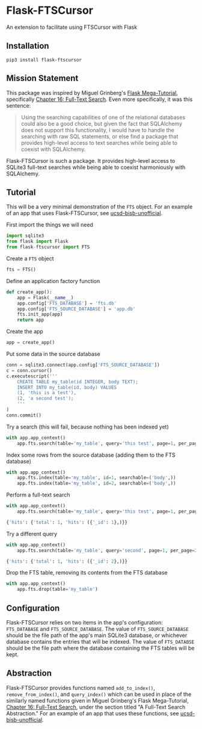 # Flask-FTSCursor
An extension to facilitate using FTSCursor with Flask

## Installation
`pip3 install flask-ftscursor`

## Mission Statement

This package was inspired by Miguel Grinberg's
[Flask Mega-Tutorial](https://blog.miguelgrinberg.com/post/the-flask-mega-tutorial-part-i-hello-world),
specifically [Chapter 16: Full-Text Search](https://blog.miguelgrinberg.com/post/the-flask-mega-tutorial-part-xvi-full-text-search).
Even more specifically, it was this sentence:
>Using the searching capabilities of one of the relational databases could also be a good choice, but given the fact that SQLAlchemy does not support this functionality, I would have to handle the searching with raw SQL statements, or else find a package that provides high-level access to text searches while being able to coexist with SQLAlchemy.

Flask-FTSCursor is such a package. It provides high-level access to SQLite3
full-text searches while being able to coexist harmoniously with SQLAlchemy.

## Tutorial

This will be a very minimal demonstration of the `FTS` object. For an example of
an app that uses Flask-FTSCursor, see [ucsd-bisb-unofficial](https://github.com/anthony-aylward/ucsd-bisb-unofficial/blob/master/ucsd_bisb_unofficial/models.py).

First import the things we will need
```python
import sqlite3
from flask import Flask
from flask-ftscursor import FTS
```
Create a `FTS` object
```python
fts = FTS()
```
Define an application factory function
```python
def create_app():
    app = Flask(__name__)
    app.config['FTS_DATABASE'] = 'fts.db'
    app.config['FTS_SOURCE_DATABASE'] = 'app.db'
    fts.init_app(app)
    return app
```
Create the app
```python
app = create_app()
```
Put some data in the source database
```python
conn = sqlite3.connect(app.config['FTS_SOURCE_DATABASE'])
c = conn.cursor()
c.executescript('''
    CREATE TABLE my_table(id INTEGER, body TEXT);
    INSERT INTO my_table(id, body) VALUES
    (1, 'this is a test'),
    (2, 'a second test');
    '''
)
conn.commit()
```
Try a search (this will fail, because nothing has been indexed yet)
```python
with app.app_context()
    app.fts.search(table='my_table', query='this test', page=1, per_page=2)
```
Index some rows from the source database (adding them to the FTS database)
```python
with app.app_context()
    app.fts.index(table='my_table', id=1, searchable=('body',))
    app.fts.index(table='my_table', id=2, searchable=('body',))
```
Perform a full-text search
```python
with app.app_context()
    app.fts.search(table='my_table', query='this test', page=1, per_page=2)
```
```python
{'hits': {'total': 1, 'hits': ({'_id': 1},)}}
```
Try a different query
```python
with app.app_context()
    app.fts.search(table='my_table', query='second', page=1, per_page=2)
```
```python
{'hits': {'total': 1, 'hits': ({'_id': 2},)}}
```
Drop the FTS table, removing its contents from the FTS database
```python
with app.app_context()
    app.fts.drop(table='my_table')
```

## Configuration

Flask-FTSCursor relies on two items in the app's configuration: `FTS_DATABASE`
and `FTS_SOURCE_DATABASE`.
The value of `FTS_SOURCE_DATABASE` should be the file path of the app's main
SQLite3 database, or whichever database contains the entries that will be
indexed. The value of `FTS_DATABSE` should be the file path where the database
containing the FTS tables will be kept.

## Abstraction

Flask-FTSCursor provides functions named `add_to_index()`,
`remove_from_index()`, and `query_index()` which can be used in place of the
similarly named functions given in Miguel Grinberg's Flask Mega-Tutorial,
[Chapter 16: Full-Text Search](https://blog.miguelgrinberg.com/post/the-flask-mega-tutorial-part-xvi-full-text-search),
under the section titled "A Full-Text Search Abstraction." For an example of
an app that uses these functions, see [ucsd-bisb-unofficial](https://github.com/anthony-aylward/ucsd-bisb-unofficial/blob/master/ucsd_bisb_unofficial/models.py).
